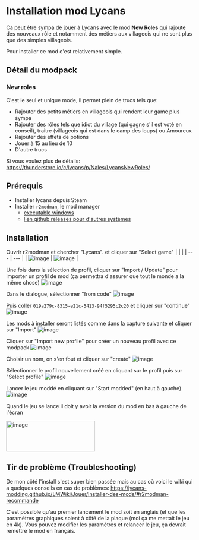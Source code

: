 # Installation mod Lycans
Ca peut être sympa de jouer à Lycans avec le mod **New Roles** qui rajoute des nouveaux rôle et notamment des métiers aux villageois qui ne sont plus que des simples villageois.

Pour installer ce mod c'est relativement simple.

## Détail du modpack
### New roles
C'est le seul et unique mode, il permet plein de trucs tels que:
- Rajouter des petits métiers en villageois qui rendent leur game plus sympa
- Rajouter des rôles tels que idiot du village (qui gagne s'il est voté en conseil), traitre (villageois qui est dans le camp des loups) ou Amoureux
- Rajouter des effets de potions
- Jouer à 15 au lieu de 10
- D'autre trucs

Si vous voulez plus de détails:
https://thunderstore.io/c/lycans/p/Nales/LycansNewRoles/

## Prérequis
- Installer lycans depuis Steam
- Installer `r2modman`, le mod manager
	- [executable windows](https://github.com/ebkr/r2modmanPlus/releases/download/v3.1.56/r2modman-Setup-3.1.56.exe)
	- [lien github releases pour d'autres systèmes](https://github.com/ebkr/r2modmanPlus/releases)


## Installation
Ouvrir r2modman et chercher "Lycans". et cliquer sur "Select game"
| | |
| --- | --- |
| ![image](https://github.com/user-attachments/assets/160969ef-a651-49ff-affd-68b4468d24b0) | ![image](https://github.com/user-attachments/assets/ed2e3989-edb7-46aa-a19f-83252ef44c81) |


Une fois dans la sélection de profil, cliquer sur "Import / Update" pour importer un profil de mod (ça permettra d'assurer que tout le monde a la même chose)
![image](https://github.com/user-attachments/assets/394d4759-1fa4-4f48-b083-fb6ed7b1d385)

Dans le dialogue, sélectionner "from code"
![image](https://github.com/user-attachments/assets/b8d5a31d-46e2-4b93-a5ee-8f90e5d0b8e9)

Puis coller `019a279c-8315-e21c-5413-94f5295c2c20` et cliquer sur "continue"
![image](https://github.com/user-attachments/assets/c0ab3868-0dfc-492f-baaf-903ba9eea8ad)

Les mods à installer seront listés comme dans la capture suivante et cliquer sur "Import"
![image](https://github.com/user-attachments/assets/1c947b34-0161-433f-9df0-e3fabeb36d15)

Cliquer sur "Import new profile" pour créer un nouveau profil avec ce modpack
![image](https://github.com/user-attachments/assets/5028947a-3ac9-434b-abff-9b90d2f187d4)

Choisir un nom, on s'en fout et cliquer sur "create"
![image](https://github.com/user-attachments/assets/76fe2865-d6e4-48b8-9fd9-b39d28dc1e6b)

Sélectionner le profil nouvellement créé en cliquant sur le profil puis sur "Select profile"
![image](https://github.com/user-attachments/assets/1c81e1df-8852-4dcf-9002-3bfd6e54f926)

Lancer le jeu moddé en cliquant sur "Start modded" (en haut à gauche)
![image](https://github.com/user-attachments/assets/48b3c039-3bda-4543-b9f4-f26ad9d19a0d)

Quand le jeu se lance il doit y avoir la version du mod en bas à gauche de l'écran

<img width="239" height="83" alt="image" src="https://github.com/user-attachments/assets/8b0f5ced-999d-441b-8271-d7ae95e5a7b9" />

## Tir de problème (Troubleshooting)
De mon côté l'install s'est super bien passée mais au cas où voici le wiki qui a quelques conseils en cas de problèmes: https://lycans-modding.github.io/LMWiki/Jouer/Installer-des-mods/#r2modman-recommande

C'est possible qu'au premier lancement le mod soit en anglais (et que les paramètres graphiques soient à côté de la plaque (moi ça me mettait le jeu en 4k). Vous pouvez modifier les paramètres et relancer le jeu, ça devrait remettre le mod en français.

